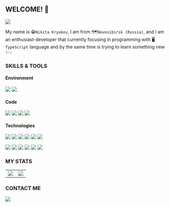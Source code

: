 ## WELCOME! 👋

![](https://komarev.com/ghpvc/?username=zirionneft&color=blueviolet&label=PROFILE+VISITS)

My name is 😁`Nikita Kryukov`, I am from 🗺️`Novosibirsk (Russia)`, and I am an enthusiast-developer that currently focusing in programming with 🖥️`TypeScript` language and by the same time is trying to learn something new ✨💡

### SKILLS & TOOLS

#### Environment
![](https://img.shields.io/badge/OS-Ubuntu-informational?style=flat&logo=linux&logoColor=white&color=8f4ad4)
![](https://img.shields.io/badge/IDE-WebStorm-informational?style=flat&logo=WebStorm&logoColor=white&color=8f4ad4)

#### Code
![](https://img.shields.io/badge/Lang-TypeScript-informational?style=flat&logo=TypeScript&logoColor=white&color=cccf30)
![](https://img.shields.io/badge/Lang-JavaScript-informational?style=flat&logo=JavaScript&logoColor=white&color=cccf30)
![](https://img.shields.io/badge/Lang-PHP-informational?style=flat&logo=PHP&logoColor=white&color=cccf30)
![](https://img.shields.io/badge/Lang-Java-informational?style=flat&logo=java&logoColor=white&color=cccf30)

#### Technologies
![](https://img.shields.io/badge/Frontend-Vue.js-informational?style=flat&logo=Vue.js&logoColor=white&color=2bbc8a)
![](https://img.shields.io/badge/Frontend-React-informational?style=flat&logo=React&logoColor=white&color=2bbc8a)
![](https://img.shields.io/badge/Frontend-Bootstrap-informational?style=flat&logo=Bootstrap&logoColor=white&color=2bbc8a)
![](https://img.shields.io/badge/Frontend-Bulma-informational?style=flat&logo=Bulma&logoColor=white&color=2bbc8a)
![](https://img.shields.io/badge/Frontend-Webpack-informational?style=flat&logo=Webpack&logoColor=white&color=2bbc8a)
![](https://img.shields.io/badge/Frontend-mocha-informational?style=flat&logo=mocha&logoColor=white&color=2bbc8a)

![](https://img.shields.io/badge/Backend-Node.js-informational?style=flat&logo=Node.js&logoColor=white&color=2eadc9)
![](https://img.shields.io/badge/Backend-Laravel-informational?style=flat&logo=Laravel&logoColor=white&color=2eadc9)
![](https://img.shields.io/badge/Backend-NGINX-informational?style=flat&logo=NGINX&logoColor=white&color=2eadc9)
![](https://img.shields.io/badge/Backend-PostgreSQL-informational?style=flat&logo=PostgreSQL&logoColor=white&color=2eadc9)
![](https://img.shields.io/badge/Backend-redis-informational?style=flat&logo=redis&logoColor=white&color=2eadc9)
![](https://img.shields.io/badge/Backend-Docker-informational?style=flat&logo=Docker&logoColor=white&color=2eadc9)


### MY STATS
<table>
  <tr>
    <td align="center" style="padding=0;width=50%;">
      <img align="center" style="padding=0;" src="https://github-readme-stats.vercel.app/api/?username=zirionneft&theme=synthwave&show_icons=true&hide_border=true&bg_color=00000000&hide_title=true&count_private=true" />
    </td>
    <td align="center" style="padding=0;width=50%;">
      <img align="center" style="padding=0;" src="https://github-readme-stats.quantumlytangled.vercel.app/api/top-langs/?username=zirionneft&theme=synthwave&layout=compact&show_icons=true&hide_border=true&count_private=true" />
    </td>
  </tr>
</table>

### CONTACT ME
[![](https://img.shields.io/badge/Discord-informational?style=flat&logo=discord&logoColor=white&color=7289da)](https://discordapp.com/users/276082822861684737)
